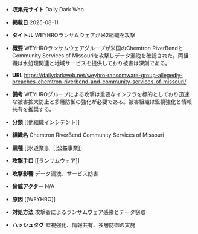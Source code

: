 - **収集元サイト**
Daily Dark Web

- **掲載日**
2025-08-11

- **タイトル**
WEYHROランサムウェアが米2組織を攻撃

- **概要**
WEYHROランサムウェアグループが米国のChemtron RiverBendとCommunity Services of Missouriを攻撃しデータ漏洩を確認された。両組織は水処理関連と地域サービスを提供しており被害は深刻である。

- **URL**
https://dailydarkweb.net/weyhro-ransomware-group-allegedly-breaches-chemtron-riverbend-and-community-services-of-missouri/

- **備考**
WEYHROグループによる攻撃は重要なインフラを標的としており迅速な被害拡大防止と多層防御の強化が必要である。被害組織は監視強化と情報共有を推奨する。

- **分類**
[[他組織インシデント]]

- **組織名**
Chemtron RiverBend Community Services of Missouri

- **業種**
[[水道業]]、[[公益事業]]

- **攻撃手口**
[[ランサムウェア]]

- **攻撃影響**
データ漏洩、サービス妨害

- **脅威アクター**
N/A

- **原因**
[[WEYHRO]]

- **対処方法**
攻撃者によるランサムウェア感染とデータ窃取

- **ハッシュタグ**
監視強化、情報共有、多層防御の実施
